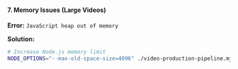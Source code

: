 #### 7. Memory Issues (Large Videos)

**Error:** `JavaScript heap out of memory`

**Solution:**
```bash
# Increase Node.js memory limit
NODE_OPTIONS="--max-old-space-size=4096" ./video-production-pipeline.mjs produce 1
```
